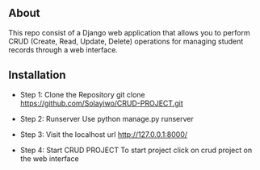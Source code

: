 ## About
This repo consist of a Django web application that allows you to perform CRUD (Create, Read, Update, Delete) operations for managing student records through a web interface.

## Installation
- Step 1: Clone the Repository
git clone https://github.com/Solayiwo/CRUD-PROJECT.git

- Step 2: Runserver
Use python manage.py runserver

- Step 3: Visit the localhost url
http://127.0.0.1:8000/

- Step 4: Start CRUD PROJECT
To start project click on crud project on the web interface 